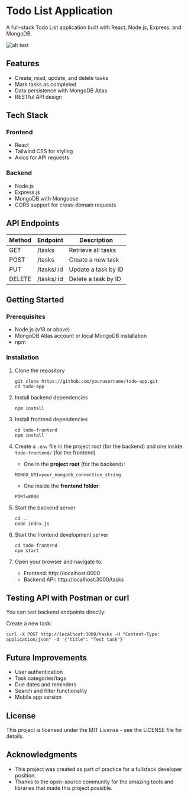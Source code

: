 # Todo List Application

A full-stack Todo List application built with React, Node.js, Express, and MongoDB.

![alt text](image.png)

## Features

- Create, read, update, and delete tasks
- Mark tasks as completed
- Data persistence with MongoDB Atlas
- RESTful API design

## Tech Stack

### Frontend
- React
- Tailwind CSS for styling
- Axios for API requests

### Backend
- Node.js
- Express.js
- MongoDB with Mongoose
- CORS support for cross-domain requests

## API Endpoints

| Method | Endpoint     | Description            |
|--------|--------------|------------------------|
| GET    | /tasks       | Retrieve all tasks     |
| POST   | /tasks       | Create a new task      |
| PUT    | /tasks/:id   | Update a task by ID    |
| DELETE | /tasks/:id   | Delete a task by ID    |

## Getting Started

### Prerequisites
- Node.js (v18 or above)
- MongoDB Atlas account or local MongoDB installation
- npm

### Installation

1. Clone the repository
   ```
   git clone https://github.com/yourusername/todo-app.git
   cd todo-app
   ```

2. Install backend dependencies
   ```
   npm install
   ```

3. Install frontend dependencies
   ```
   cd todo-frontend
   npm install
   ```

4. Create a `.env` file in the project root (for the backend) and one inside `todo-frontend/` (for the frontend)

   - One in the **project root** (for the backend):
   ```
   MONGO_URI=your_mongodb_connection_string
   ```
   
   - One inside the **frontend folder**:
   ```
   PORT=8000
   ```

5. Start the backend server
   ```
   cd ..
   node index.js
   ```

6. Start the frontend development server
   ```
   cd todo-frontend
   npm start
   ```

7. Open your browser and navigate to:
   - Frontend: http://localhost:8000
   - Backend API: http://localhost:3000/tasks

## Testing API with Postman or curl

You can test backend endpoints directly:

Create a new task:

```
curl -X POST http://localhost:3000/tasks -H "Content-Type: application/json" -d '{"title": "Test task"}'
```


## Future Improvements

- User authentication
- Task categories/tags
- Due dates and reminders
- Search and filter functionality
- Mobile app version

## License

This project is licensed under the MIT License - see the LICENSE file for details.

## Acknowledgments

- This project was created as part of practice for a fullstack developer position.
- Thanks to the open-source community for the amazing tools and libraries that made this project possible.